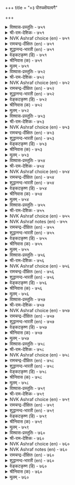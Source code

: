 +++
title = "०३ पॊरुळ्सॆयल्वगै"

+++

<details><summary>विश्वास-प्रस्तुतिः - ७५१</summary>

पॊरुळल् लवरैप् पॊरुळागच् चॆय्युम्  
पॊरुळल्लदु इल्लै पॊरुळ्। ७५१  
</details>

<details><summary>श्री-राम-देशिकः - ७५१</summary>

अधिकारः ७६. अर्थर्जनोपायः  
अनर्हानप्यर्हतमान् कर्तुं येन धनेने तु ।  
शक्यते तादृहाद्चित्तात्, अन्यत् किं सार्थकं भवेत् ॥ ७५१॥
</details>

<details><summary>NVK Ashraf choice (en) - ७५१</summary>

०७५१  
There is nothing like wealth  
To make the worthless worthy.  
(P.S. Sundaram)  
</details>

<details><summary>रामचन्द्र-दीक्षितः (en) - ७५१</summary>

751\. poruḷ allavaraip poruḷākac ceyyum  
poruḷ allatu, illai poruḷ.

751\. There is nothing else than riches that make insignificant men prominent.  
</details>

<details><summary>शुद्धानन्द-भारती (en) - ७५१</summary>

1\. பொருளல் லவரைப் பொருளாகச் செய்யும்  
பொருளல்லது இல்லை பொருள்.  
Naught exists that can, save wealth  
Make the worthless as men of worth.        751  
</details>

<details><summary>वेङ्कटकृष्ण (हि) - ७५१</summary>

751
धन जो देता है बना, नगण्य को भी गण्य ।  
उसे छोड़ कर मनुज को, गण्य वस्तु नहिं अन्य ॥
</details>

<details><summary>श्रीनिवास (क) - ७५१</summary>

751. हुरुळिल्लदवरन्नु गणनीयरन्नगि माडुवुदु सिरि; अदक्किन्त मुख्यवाद वस्तु लोकदल्लि बेरॆ इल्ल.

</details>

<details><summary>मूलम् - ७५१</summary>

पॊरुळल् लवरैप् पॊरुळागच् चॆय्युम्  
पॊरुळल्लदु इल्लै पॊरुळ्। ७५१  
</details>

<details><summary>विश्वास-प्रस्तुतिः - ७५२</summary>

इल्लारै ऎल्लारुम् ऎळ्ळुवर् सॆल्वरै  
ऎल्लारुम् सॆय्वर् सिऱप्पु। ७५२  
</details>

<details><summary>श्री-राम-देशिकः - ७५२</summary>

गुणिनं चाप्यर्थहीनं दूषयन्ति नरा भुवि ।  
निर्गुणं चाप्यर्थवन्तं मानयन्ति जनाः सदा ॥ ७५२॥
</details>

<details><summary>NVK Ashraf choice (en) - ७५२</summary>

०७५२  
Everyone despises the poor  
While the rich are exalted by all.  
(P.S. Sundaram), (Satguru Subramuniyaswami)  
</details>

<details><summary>रामचन्द्र-दीक्षितः (en) - ७५२</summary>

752\. illārai ellārum eḷḷuvar; celvarai  
ellārum ceyvar, ciṟappu.

752\. All will despise the poor; all will accord honour to the wealthy.  
</details>

<details><summary>शुद्धानन्द-भारती (en) - ७५२</summary>

2\. இல்லாரை எல்லோரும் எள்ளுவர் செல்வரை  
எல்லாரும் செய்வர் சிறப்பு.  
The have-nothing poor all despise  
The men of wealth all raise and praise.        752  
</details>

<details><summary>वेङ्कटकृष्ण (हि) - ७५२</summary>

752
निर्धन लोगो का सभी, करते हैं अपमान ।  
धनवनों का तो सभी, करते हैं सम्मन ॥
</details>

<details><summary>श्रीनिवास (क) - ७५२</summary>

752. बडवरन्नु (अवरल्लि ऒळ्ळॆय गुणगळिद्दरू) ऎल्लरू कीळागि नोडुवरु; सिरिवन्तरन्नु (अवरल्लि अवगुणगळिद्दरू)
ऎल्लरू स्तुतिसुवरु.

</details>

<details><summary>मूलम् - ७५२</summary>

इल्लारै ऎल्लारुम् ऎळ्ळुवर् सॆल्वरै  
ऎल्लारुम् सॆय्वर् सिऱप्पु। ७५२  
</details>

<details><summary>विश्वास-प्रस्तुतिः - ७५३</summary>

पॊरुळॆऩ्ऩुम् पॊय्या विळक्कम् इरुळऱुक्कुम्  
ऎण्णिय तेयत्तुच् चॆऩ्ऱु। ७५३  
</details>

<details><summary>श्री-राम-देशिकः - ७५३</summary>

अशाम्यो धनदीपोऽयं गत्वा सर्वत्र सर्वदा ।  
स्वाश्रितानां विरोधाख्यमन्धकारं विनाशयेत् ॥ ७५३॥
</details>

<details><summary>NVK Ashraf choice (en) - ७५३</summary>

०७५३  
The unfailing light called wealth can dispel darkness  
Even in far reaching lands.  
(N.V.K. Ashraf)  
</details>

<details><summary>रामचन्द्र-दीक्षितः (en) - ७५३</summary>

753\. poruḷ eṉṉum poyyā viḷakkam, iruḷ aṟukkum-  
eṇṇiya tēyattuc ceṉṟu.

753\. The faultless lamp of riches will dispel the darkness (of trouble) in any country to which it is taken.  
</details>

<details><summary>शुद्धानन्द-भारती (en) - ७५३</summary>

3\. பொருளென்னும் பொய்யா விளக்கம் இருளறுக்கும்  
எண்ணிய தேயத்துச் சென்று.  
Waneless wealth is light that goes  
To every land and gloom removes.        753  
</details>

<details><summary>वेङ्कटकृष्ण (हि) - ७५३</summary>

753
धनरूपी दीपक अमर, देता हुआ प्रकाश ।  
मनचाहा सब देश चल, करता है नम-नाश ॥
</details>

<details><summary>श्रीनिवास (क) - ७५३</summary>

753. (ऒब्बनल्लिरुव) सिरि ऎन्नुव नन्दद बॆळकु, अवनु नॆनॆद प्रदेशवन्नॆल्ल व्यापिसि, इरुव कत्तलन्नॆल्ल (आतङ्कगळन्नॆल्ल)
होगलाडिसुत्तदॆ.

</details>

<details><summary>मूलम् - ७५३</summary>

पॊरुळॆऩ्ऩुम् पॊय्या विळक्कम् इरुळऱुक्कुम्  
ऎण्णिय तेयत्तुच् चॆऩ्ऱु। ७५३  
</details>

<details><summary>विश्वास-प्रस्तुतिः - ७५४</summary>

अऱऩ्ईऩुम् इऩ्पमुम् ईऩुम् तिऱऩऱिन्दु  
तीदिऩ्ऱि वन्द पॊरुळ्। ७५४  
</details>

<details><summary>श्री-राम-देशिकः - ७५४</summary>

युक्तमार्गेण नीत्या च यद्धनं समुपार्जितम् ।  
तत्तस्य धर्मं कामं च प्रददाति न संशयः ॥ ७५४॥
</details>

<details><summary>NVK Ashraf choice (en) - ७५४</summary>

०७५४  
Wealth acquired sinless and well,  
Yields both virtue and happiness.  
(P.S. Sundaram)  
</details>

<details><summary>रामचन्द्र-दीक्षितः (en) - ७५४</summary>

754\. aṟaṉ īṉum; iṉpamum īṉum;-tiṟaṉ aṟintu,  
tītu iṉṟi vanta poruḷ.

754\. The wealth accumulated justly and without sin will confer virtue and happiness.  
</details>

<details><summary>शुद्धानन्द-भारती (en) - ७५४</summary>

4\. அறன்ஈனும் இன்பமும் ஈனும் திறனறிந்து  
தீதின்றி வந்த பொருள்.  
The blameless wealth from fairest means  
Brings good virtue and also bliss.        754  
</details>

<details><summary>वेङ्कटकृष्ण (हि) - ७५४</summary>

754
पाप-मार्ग को छोड़कर, न्याय रीति को जान ।  
अर्जित धन है सुखद औ’, करता धर्म प्रदान ॥
</details>

<details><summary>श्रीनिवास (क) - ७५४</summary>

754. सरियाद मार्गवरितु, (इतररिगॆ) कॆडुकुण्टु माडदॆ बन्दु सेरिद सिरियु, (ऒब्बनिगॆ) सन्मार्गवन्नू सन्तोषवन्नु
ईयुत्तदॆ.

</details>

<details><summary>मूलम् - ७५४</summary>

अऱऩ्ईऩुम् इऩ्पमुम् ईऩुम् तिऱऩऱिन्दु  
तीदिऩ्ऱि वन्द पॊरुळ्। ७५४  
</details>

<details><summary>विश्वास-प्रस्तुतिः - ७५५</summary>

अरुळॊडुम् अऩ्पॊडुम् वाराप् पॊरुळाक्कम्  
पुल्लार् पुरळ विडल्। ७५५  
</details>

<details><summary>श्री-राम-देशिकः - ७५५</summary>

दयाप्रीती परित्यज्य क्रियमाणं धनार्जनम् ।  
नैवानन्दकरं भूयादिति मत्वा परित्यजेत् ॥ ७५५॥
</details>

<details><summary>NVK Ashraf choice (en) - ७५५</summary>

०७५५  
Discard and let go the wealth  
Obtained without love and grace.  
(N.V.K. Ashraf)  
</details>

<details><summary>NVK Ashraf notes (en) - ७५५</summary>

७५५: A short and crisp translations, but not close to original: "Wealth unblessed by giver and taker should not be touched" – (P.S. Sundaram)
</details>

<details><summary>रामचन्द्र-दीक्षितः (en) - ७५५</summary>

755\. aruḷoṭum, aṉpoṭum vārāp poruḷ ākkam  
pullār, puraḷa viṭal!.

755\. Let not the king accept the wealth not acquired through mercy and love.  
</details>

<details><summary>शुद्धानन्द-भारती (en) - ७५५</summary>

5\. அருளொடும் அன்பொடும் வாராப் பொருளாக்கம்  
புல்லார் புரள விடல்.  
Riches devoid of love and grace  
Off with it; it is disgrace!        755  
</details>

<details><summary>वेङ्कटकृष्ण (हि) - ७५५</summary>

755
दया और प्रिय भाव से, प्राप्त नहीं जो वित्त ।  
जाने दो उस लाभ को, जमे न उसपर चित्त ॥
</details>

<details><summary>श्रीनिवास (क) - ७५५</summary>

755. (प्रचॆगळल्लि) दयॆ, प्रीतिगळन्नु तोरदॆ, बरुव सिरि सम्पत्तन्नु अरसनादवनु स्वीकरिसदॆ दूरविडबेकु.

</details>

<details><summary>मूलम् - ७५५</summary>

अरुळॊडुम् अऩ्पॊडुम् वाराप् पॊरुळाक्कम्  
पुल्लार् पुरळ विडल्। ७५५  
</details>

<details><summary>विश्वास-प्रस्तुतिः - ७५६</summary>

उऱुबॊरुळुम् उल्गु पॊरुळुम्दऩ् ऒऩ्ऩार्त्  
तॆऱुबॊरुळुम् वेन्दऩ् पॊरुळ्। ७५६  
</details>

<details><summary>श्री-राम-देशिकः - ७५६</summary>

नाथहीनं धनं घट्टशुल्कमूलागतं धनम् ।  
जितारिसविधावाप्तकरो राज्ञां धनं भवेत् ॥ ७५६॥
</details>

<details><summary>NVK Ashraf choice (en) - ७५६</summary>

०७५६  
Unclaimed wealth, spoils of war and wealth from taxes  
Are all rulers' wealth. *  
(W.H. Drew and J. Lazarus), (Satguru Subramuniyaswami)  
</details>

<details><summary>रामचन्द्र-दीक्षितः (en) - ७५६</summary>

756\. uṟu poruḷum, ulku poruḷum, taṉ oṉṉārt  
teṟu poruḷum,-vēntaṉ poruḷ.

756\. Unclaimed wealth, tolls and tributes by the subdued chieftains are the king’s property.  
</details>

<details><summary>शुद्धानन्द-भारती (en) - ७५६</summary>

6\. உறுபொருளும் உல்கு பொருளும்தன் ஒன்னார்த்  
தெறுபொருளும் வேந்தன் பொருள்.  
Escheats, derelicts; spoils of war  
Taxes duties are king's treasure.        756  
</details>

<details><summary>वेङ्कटकृष्ण (हि) - ७५६</summary>

756
धन जिसका वारिस नहीं, धन चूँगी से प्राप्त ।  
विजित शत्रु का भेंट-धन, धन हैं नृप हित आप्त ॥
</details>

<details><summary>श्रीनिवास (क) - ७५६</summary>

756. सार्वजनिकॆ हण, सुङ्क रूपदल्लि बन्द हण, तन्न शत्रुगळन्नु गॆद्द मेल्;ऎ अवरु, कप्पवागिकॊडुव हण- इदु
अरसन (अधिकारक्कॆ सेरिद) सॊत्तागुवुदु.

</details>

<details><summary>मूलम् - ७५६</summary>

उऱुबॊरुळुम् उल्गु पॊरुळुम्दऩ् ऒऩ्ऩार्त्  
तॆऱुबॊरुळुम् वेन्दऩ् पॊरुळ्। ७५६  
</details>

<details><summary>विश्वास-प्रस्तुतिः - ७५७</summary>

अरुळॆऩ्ऩुम् अऩ्पीऩ् कुऴवि पॊरुळॆऩ्ऩुम्  
सॆल्वच् चॆविलियाल् उण्डु। ७५७  
</details>

<details><summary>श्री-राम-देशिकः - ७५७</summary>

आकिश्चने जायमानं दयारूपं शिशुं स्वयम् ।  
धनरूपोपमाता तु वर्घयेत् पोषयेदपि ॥ ७५७॥
</details>

<details><summary>NVK Ashraf choice (en) - ७५७</summary>

०७५७  
The offspring of love 'graciousness' is nursed  
By that generous foster-mother 'wealth'.  
(J. Narayanaswamy), (N.V.K. Ashraf)  
</details>

<details><summary>रामचन्द्र-दीक्षितः (en) - ७५७</summary>

757\. aruḷ eṉṉum aṉpu īṉ kuḻavi, poruḷ eṉṉum  
celvac ceviliyāl, uṇṭu.

757\. What is mercy, but the child of love? What is wealth, but the nurse of mercy?  
</details>

<details><summary>शुद्धानन्द-भारती (en) - ७५७</summary>

7\. அருளென்னும் அன்பீன் குழவி பொருளென்னும்  
செல்வச் செவிலியால் உண்டு  
Grace the child of love is nourished  
By the wet-nurse of wealth cherished.        757  
</details>

<details><summary>वेङ्कटकृष्ण (हि) - ७५७</summary>

757
जन्माता है प्रेम जो, दयारूप शिशु सुष्ट ।  
पालित हो धन-धाय से, होता है बह पुष्ट ॥
</details>

<details><summary>श्रीनिवास (क) - ७५७</summary>

757. करुणॆ ऎन्नुवुदु प्रीतिय कूसु इद्दन्तॆ; अदु बॆळॆयबेकादरॆ सिरियॆन्नुव अक्करॆय पोषणॆ बेकु.

</details>

<details><summary>मूलम् - ७५७</summary>

अरुळॆऩ्ऩुम् अऩ्पीऩ् कुऴवि पॊरुळॆऩ्ऩुम्  
सॆल्वच् चॆविलियाल् उण्डु। ७५७  
</details>

<details><summary>विश्वास-प्रस्तुतिः - ७५८</summary>

कुऩ्ऱेऱि याऩैप् पोर् कण्डऱ्ऱाल् तऩ्कैत्तॊऩ्ऱु  
उण्डागच् चॆय्वाऩ् विऩै। ७५८  
</details>

<details><summary>श्री-राम-देशिकः - ७५८</summary>

प्रविशेत् स्वीकृते कार्ये निर्भीतो धनहस्तवान् ।  
गजयुद्धं नगारूढो यथा निर्मयमीक्षते ॥ ७५८॥
</details>

<details><summary>NVK Ashraf choice (en) - ७५८</summary>

०७५८  
A wealthy man's undertakings  
Are like elephant-fights witnessed from a hill.  
(P.S. Sundaram)  
</details>

<details><summary>रामचन्द्र-दीक्षितः (en) - ७५८</summary>

758\. kuṉṟu ēṟi, yāṉaip pōr kaṇṭaṟṟāl-taṉ kaittu oṉṟu  
uṇṭākac ceyvāṉ viṉai.

758\. The deeds of the wealthy are like elephant fights witnessed from a hill.  
</details>

<details><summary>शुद्धानन्द-भारती (en) - ७५८</summary>

8\. குன்றேறி யானைப்போர் கண்டற்றால் தன்கைத்தொன்று  
உண்டாகச் செய்வான் வினை.  
Treasures in hand fulfil all things  
Like hill-tuskers the wars of kings.        758  
</details>

<details><summary>वेङ्कटकृष्ण (हि) - ७५८</summary>

758
निज धन रखते हाथ में, करना कोई कार्य ।  
गिरि पर चढ़ गज-समर का, ईक्षण सदृश विचार्य ॥
</details>

<details><summary>श्रीनिवास (क) - ७५८</summary>

758. तन्न कैयल्लि सिरियिट्टुकॊण्डु ऒब्बनु ऒन्दु कॆलसवन्नु कैगॊण्डरॆ बॆट्टवॆन्नेरि आनॆगळ होराटवन्नु कण्डदॆ अदर
फलवु निच्चळवागिरुत्तदॆ.

</details>

<details><summary>मूलम् - ७५८</summary>

कुऩ्ऱेऱि याऩैप् पोर् कण्डऱ्ऱाल् तऩ्कैत्तॊऩ्ऱु  
उण्डागच् चॆय्वाऩ् विऩै। ७५८  
</details>

<details><summary>विश्वास-प्रस्तुतिः - ७५९</summary>

सॆय्ग पॊरुळैच् चॆऱुनर् सॆरुक्कऱुक्कुम्  
ऎह्ह³दऩिऱ् कूरिय तिल्। ७५९  
</details>

<details><summary>श्री-राम-देशिकः - ७५९</summary>

क्रूरायुधो वित्तसमः शत्रुगर्वविनाशकः ।  
द्र्ष्टुं न शक्यते लोके तस्माद्धनमुपार्जय ॥ ७५९॥
</details>

<details><summary>NVK Ashraf choice (en) - ७५९</summary>

०७५९  
Stock wealth: no steel sharper than that  
To cut down your foe's pride.  
(P.S. Sundaram)  
</details>

<details><summary>रामचन्द्र-दीक्षितः (en) - ७५९</summary>

759\. ceyka poruḷai! ceṟunar cerukku aṟukkum  
eḵku ataṉiṉ kūriyatu il.

759\. Store up wealth; no other weapon is sharper than that to destroy the enemy’s pride.  
</details>

<details><summary>शुद्धानन्द-भारती (en) - ७५९</summary>

9\. செய்க பொருளை செறுநர் செருக்கறுக்கும்  
எஃகதனிற் கூரியது இல்  
Make wealth; there is no sharper steel  
The insolence of foes to quell.        759  
</details>

<details><summary>वेङ्कटकृष्ण (हि) - ७५९</summary>

759
शत्रु-गर्व को चिरने, तेज शास्त्र जो सिद्ध ।  
धन से बढ़ कर है नहीं, सो संग्रह कर वित्त ॥
</details>

<details><summary>श्रीनिवास (क) - ७५९</summary>

759. हणवन्नु (हेरळवागि) कूडिसबेकु; अदु शत्रुगळ गर्ववन्नु कत्तरिसि हाकुव आयुध; अदक्किन्त हिरितवाद आयुध बेरॆ
इल्ल.

</details>

<details><summary>मूलम् - ७५९</summary>

सॆय्ग पॊरुळैच् चॆऱुनर् सॆरुक्कऱुक्कुम्  
ऎह्ह³दऩिऱ् कूरिय तिल्। ७५९  
</details>

<details><summary>विश्वास-प्रस्तुतिः - ७६०</summary>

ऒण्बॊरुळ् काऴ्प्प इयऱ्ऱियार्क्कु ऎण्बॊरुळ्  
एऩै इरण्डुम् ऒरुङ्गु। ७६०  
</details>

<details><summary>श्री-राम-देशिकः - ७६०</summary>

सम्पाद्य पुष्कलं वित्तं धर्ममार्गेण तिष्ठतः ।  
अर्थकामौ स्वतस्तस्य सिद्धयतः पृथिवीतले ॥ ७६०॥
</details>

<details><summary>NVK Ashraf choice (en) - ७६०</summary>

०७६०  
He who makes glorious wealth in plenty,  
Gains the other two treasures together. *  
(M.S. Poornalingam Pillai)  
</details>

<details><summary>NVK Ashraf notes (en) - ७६०</summary>

७६०. The other two of Trivarga: i.e. Virtue and Love.
</details>

<details><summary>रामचन्द्र-दीक्षितः (en) - ७६०</summary>

760\. oṇ poruḷ kāḻppa iyaṟṟiyārkku, eṇ poruḷ-  
ēṉai iraṇṭum oruṅku.

760\. Amass wealth by lawful means; the other two (virtue and happiness) will follow.  
</details>

<details><summary>शुद्धानन्द-भारती (en) - ७६०</summary>

10\. ஒண்பொருள் காழ்ப்ப இயற்றியார்க்கு எண்பொருள்  
ஏனை இரண்டும் ஒருங்கு          
They have joy and virtue at hand  
Who acquire treasures abundant.        760  
</details>

<details><summary>वेङ्कटकृष्ण (हि) - ७६०</summary>

760
धर्म, काम दोनों सुलभ, मिलते हैं इक साथ ।  
न्यायार्जित धन प्रचुर हो, लगता जिसके हाथ ॥
</details>

<details><summary>श्रीनिवास (क) - ७६०</summary>

760. ऒळ्ळॆय मार्गदल्लि वृद्धियागुवन्तॆ हणवन्नु कूडिसिट्टवरिगॆ ऊळिद ऎरॆडु वस्तुगळाद सद्गुण मत्तु
सन्तोषगळु एककालदल्लि नॆनॆदाग बरुवुवु.
</details>

<details><summary>मूलम् - ७६०</summary>

ऒण्बॊरुळ् काऴ्प्प इयऱ्ऱियार्क्कु ऎण्बॊरुळ्  
एऩै इरण्डुम् ऒरुङ्गु। ७६०  
</details>

